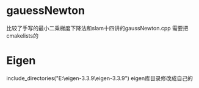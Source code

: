 # gauessNewton
比较了手写的最小二乘梯度下降法和slam十四讲的gaussNewton.cpp
需要把cmakelists的
# Eigen
include_directories("E:\\eigen-3.3.9\\eigen-3.3.9")
eigen库目录修改成自己的

